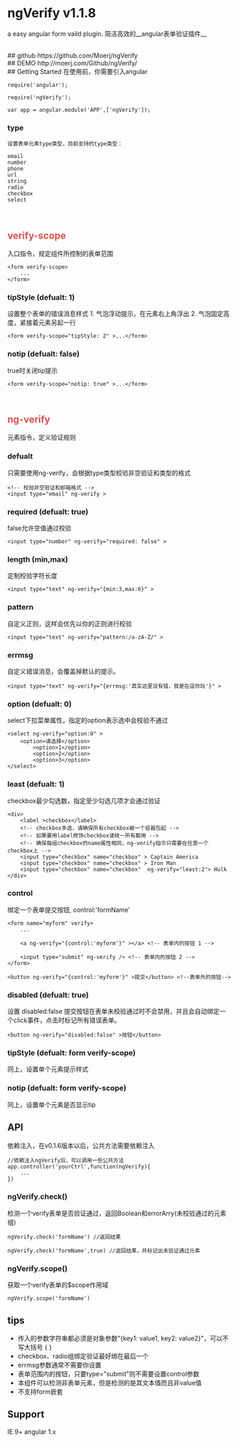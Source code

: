 # ngVerify v1.1.8

a easy angular form vaild plugin.
简洁高效的__angular表单验证插件__


<br>
## github
https://github.com/Moerj/ngVerify

<br>
## DEMO
http://moerj.com/Github/ngVerify/

<br>
## Getting Started
在使用前，你需要引入angular

	require('angular');

	require('ngVerify');

	var app = angular.module('APP',['ngVerify']);

### type
	设置表单元素type类型，目前支持的type类型：

	email
	number
	phone
	url
	string
	radio
	checkbox
	select


<br>
<h2 style="color:#d9534f">verify-scope</h2>
入口指令，规定组件所控制的表单范围

	<form verify-scope>
		...
  	</form>

### tipStyle (defualt: 1)
设置整个表单的错误消息样式
	1. 气泡浮动提示，在元素右上角浮出
	2. 气泡固定高度，紧接着元素另起一行

	<form verify-scope="tipStyle: 2" >...</form>

### notip (defualt: false)
true时关闭tip提示

	<form verify-scope="notip: true" >...</form>



<br>
<h2 style="color:#d9534f">ng-verify</h2>
元素指令，定义验证规则

### defualt
只需要使用ng-verify，会根据type类型校验非空验证和类型的格式

	<!-- 校验非空验证和邮箱格式 -->
	<input type="email" ng-verify >

### required (defualt: true)
false允许空值通过校验

	<input type="number" ng-verify="required: false" >

### length (min,max)
定制校验字符长度

	<input type="text" ng-verify="{min:3,max:6}" >

### pattern
自定义正则，这样会优先以你的正则进行校验

	<input type="text" ng-verify="pattern:/a-zA-Z/" >

### errmsg
自定义错误消息，会覆盖掉默认的提示。

	<input type="text" ng-verify="{errmsg:'其实这里没有错，我是在逗你玩'}" >


### option (defualt: 0)
select下拉菜单属性，指定的option表示选中会校验不通过

	<select ng-verify="option:0" >
		<option>请选择</option>
    		<option>1</option>
    		<option>2</option>
    		<option>3</option>
	</select>

### least (defualt: 1)
checkbox最少勾选数，指定至少勾选几项才会通过验证

	<div>
		<label >checkbox</label>
		<!-- checkbox多选，请确保所有checkbox被一个容器包起 -->
		<!-- 如果要用label修饰checkbox请统一所有都用 -->
		<!-- 确保每组checkbox的name属性相同，ng-verify指令只需要在任意一个checkbox上 -->
		<input type="checkbox" name="checkbox" > Captain America
		<input type="checkbox" name="checkbox" > Iron Man
		<input type="checkbox" name="checkbox"  ng-verify="least:2"> Hulk
	</div>

### control
绑定一个表单提交按钮, control:'formName'

	<form name="myform" verify>
		...

		<a ng-verify="{control:'myform'}" ></a> <!-- 表单内的按钮 1 -->

		<input type="submit" ng-verify /> <!-- 表单内的按钮 2 -->
	</form>

	<button ng-verify="{control:'myform'}" >提交</button> <!--表单外的按钮-->


### disabled (defualt: true)
设置 disabled:false 提交按钮在表单未校验通过时不会禁用，并且会自动绑定一个click事件，点击时标记所有错误表单。

	<button ng-verify="disabled:false" >按钮</button>

### tipStyle (defualt: form verify-scope)
同上，设置单个元素提示样式

### notip (defualt: form verify-scope)
同上，设置单个元素是否显示tip


## API
依赖注入，在v0.1.6版本以后，公共方法需要依赖注入

	//依赖注入ngVerify后，可以调用一些公共方法
	app.controller('yourCtrl',function(ngVerify){
		...
	})

### ngVerify.check()
检测一个verify表单是否验证通过，返回Boolean和errorArry(未校验通过的元素组)

	ngVerify.check('formName') //返回结果

	ngVerify.check('formName',true) //返回结果，并标记出未验证通过元素

### ngVerify.scope()
获取一个verify表单的$scope作用域

	ngVerify.scope('formName')


## tips
- 传入的参数字符串都必须是对象参数"{key1: value1, key2: value2}"，可以不写大括号 { }
- checkbox、radio组绑定验证最好绑在最后一个
- errmsg参数通常不需要你设置
- 表单范围内的按钮，只要type="submit"则不需要设置control参数
- 本组件可以检测非表单元素，但是检测的是其文本值而且非value值
- 不支持form嵌套

## Support
IE 9+
angular 1.x
